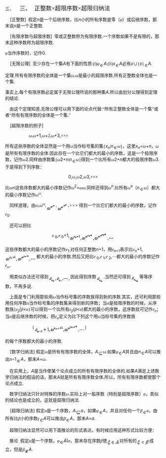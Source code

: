 <div class=Section1>
<p class=MsoNormal style='margin-left:36.0pt;text-indent:-36.0pt'><span
lang=EN-US>三、<span style='font:7.0pt "Times New Roman"'>&nbsp;&nbsp;&nbsp;&nbsp;&nbsp;&nbsp;&nbsp;
</span></span><span lang=ZH-CN style='font-size:14.0pt;font-family:宋体_GB2312'>三、</span><span
lang=EN-US style='font-size:7.0pt'>&nbsp;&nbsp;&nbsp; </span><span lang=ZH-CN
style='font-size:14.0pt;font-family:宋体_GB2312'>正整数</span><span lang=EN-US
style='font-size:14.0pt;font-family:Symbol'>×</span><span lang=ZH-CN
style='font-size:14.0pt;font-family:宋体_GB2312'>超限序数</span><span lang=EN-US
style='font-size:14.0pt;font-family:Symbol'>×</span><span lang=ZH-CN
style='font-size:14.0pt;font-family:宋体_GB2312'>超限归纳法</span></p>
<p class=MsoNormal><span lang=EN-US>&nbsp;&nbsp;&nbsp; [</span><span
lang=ZH-CN style='font-family:宋体_GB2312'>正整数</span><span lang=EN-US>]</span><span
lang=EN-US style='font-family:宋体_GB2312'>&nbsp; </span><span lang=ZH-CN
style='font-family:宋体_GB2312'>假定</span><i><span lang=EN-US>n</span></i><span
lang=ZH-CN style='font-family:宋体_GB2312'>是一个后继序数，比</span><i><span lang=EN-US>n</span></i><span
lang=ZH-CN style='font-family:宋体_GB2312'>小的所有序数是零（<i>φ</i>）或后继序数，那末说</span><i><span
lang=EN-US>n</span></i><span lang=ZH-CN style='font-family:宋体_GB2312'>是一个正整数</span><span
lang=EN-US style='font-family:宋体_GB2312'>.</span></p>
<p class=MsoNormal><span lang=EN-US>&nbsp;&nbsp;&nbsp; [</span><span
lang=ZH-CN style='font-family:宋体_GB2312'>有限序数与超限序数</span><span lang=EN-US>]</span><span
lang=EN-US style='font-family:宋体_GB2312'>&nbsp; </span><span lang=ZH-CN
style='font-family:宋体_GB2312'>零或正整数称为有限序数</span><span lang=EN-US
style='font-family:宋体_GB2312'>.</span><span lang=ZH-CN style='font-family:宋体_GB2312'>一个序数如果不是有限的，那末这种序数称为超限序数</span><span
lang=EN-US style='font-family:宋体_GB2312'>.</span></p>
<p class=MsoNormal><i><span lang=ZH-CN style='font-family:宋体_GB2312'>φ</span></i><span
lang=ZH-CN style='font-family:宋体_GB2312'>当作序数时，记作</span><span lang=EN-US>0</span><span
lang=EN-US style='font-family:宋体_GB2312'>.</span></p>
<p class=MsoNormal><span lang=EN-US>&nbsp;&nbsp;&nbsp; [</span><span
lang=ZH-CN style='font-family:宋体_GB2312'>无限公理</span><span lang=EN-US>]</span><span
lang=EN-US style='font-family:宋体_GB2312'>&nbsp; </span><span lang=ZH-CN
style='font-family:宋体_GB2312'>至少存在一个集</span><i><span lang=EN-US>A</span></i><span
lang=ZH-CN style='font-family:宋体_GB2312'>有下面的性质</span><span lang=EN-US
style='font-family:宋体_GB2312'>:(</span><span lang=EN-US>i</span><span
lang=EN-US style='font-family:宋体_GB2312'>)</span><i><span lang=ZH-CN
style='font-family:宋体_GB2312'>φ</span></i><sub><span lang=EN-US
style='font-family:宋体_GB2312'><img width=14 height=13
src="res/17e9d95da129bdd93c34fb6cc6aaaa52_5967_files/image002.gif" u1:shapes="_x0000_i1025"
align=absmiddle></span></sub><i><span lang=EN-US>A</span></i><span lang=EN-US
style='font-family:宋体_GB2312'>;(</span><span lang=EN-US>ii</span><span
lang=EN-US style='font-family:宋体_GB2312'>)</span><i><span lang=EN-US>x</span></i><i><sub><span
lang=EN-US style='font-family:宋体_GB2312'><img width=13 height=13
src="res/17e9d95da129bdd93c34fb6cc6aaaa52_5967_files/image003.gif" u1:shapes="_x0000_i1026"
align=absmiddle></span></sub><span lang=EN-US>A</span></i><span lang=ZH-CN
style='font-family:宋体_GB2312'>必有</span><i><span lang=EN-US>x</span></i><span
lang=ZH-CN style='font-family:宋体_GB2312'>∪</span><span lang=EN-US
style='font-family:宋体_GB2312'>{</span><i><span lang=EN-US>x</span></i><span
lang=EN-US style='font-family:宋体_GB2312'>}<sub><img width=13 height=13
src="res/17e9d95da129bdd93c34fb6cc6aaaa52_5967_files/image004.gif" u1:shapes="_x0000_i1027"
align=absmiddle></sub></span><i><span lang=EN-US>A</span></i><span lang=EN-US
style='font-family:宋体_GB2312'>.</span></p>
<p class=MsoNormal><span lang=ZH-CN style='font-family:宋体_GB2312'>定理 所有有限序数的全体是一个集<i>ω</i></span><span
lang=EN-US style='font-family:宋体_GB2312'>,</span><i><span lang=ZH-CN
style='font-family:宋体_GB2312'>ω</span></i><span lang=ZH-CN style='font-family:
宋体_GB2312'>是最小的超限序数</span><span lang=EN-US style='font-family:宋体_GB2312'>.</span><span
lang=ZH-CN style='font-family:宋体_GB2312'>所有正整数全体也是一个集</span><span lang=EN-US
style='font-family:宋体_GB2312'>.</span></p>
<p class=MsoNormal><span lang=ZH-CN style='font-family:宋体_GB2312'>事实上</span><span
lang=EN-US style='font-family:宋体_GB2312'>,</span><span lang=ZH-CN
style='font-family:宋体_GB2312'>每个有限序数必定属于无限公理所说的那种集</span><i><span lang=EN-US>A</span></i><span
lang=EN-US style='font-family:宋体_GB2312'>.</span><span lang=ZH-CN
style='font-family:宋体_GB2312'>所以由划分公理得到定理的结论</span><span lang=EN-US
style='font-family:宋体_GB2312'>.</span></p>
<p class=MsoNormal><span lang=EN-US style='font-family:宋体_GB2312'>&nbsp;&nbsp;&nbsp;
</span><span lang=ZH-CN style='font-family:宋体_GB2312'>由这个定理知道</span><span
lang=EN-US style='font-family:宋体_GB2312'>,</span><span lang=ZH-CN
style='font-family:宋体_GB2312'>无限公理可以用下面的论点代替</span><span lang=EN-US
style='font-family:宋体_GB2312'>:</span><span lang=ZH-CN style='font-family:宋体_GB2312'>“所有正整数全体是一个集”或者“所有有限序数的全体是一个集</span><span
lang=EN-US style='font-family:宋体_GB2312'>.</span><span lang=ZH-CN
style='font-family:宋体_GB2312'>”</span></p>
<p class=MsoNormal><span lang=EN-US>&nbsp;&nbsp; &nbsp;[</span><span
lang=ZH-CN style='font-family:宋体_GB2312'>超限序数的例子</span><span lang=EN-US>]</span></p>
<p class=MsoNormal><i><span lang=EN-US style='font-family:宋体_GB2312'>&nbsp;&nbsp;&nbsp;&nbsp;&nbsp;&nbsp;&nbsp;&nbsp;&nbsp;&nbsp;&nbsp;&nbsp;&nbsp;&nbsp;&nbsp;&nbsp;&nbsp;&nbsp;&nbsp;&nbsp;&nbsp;
</span></i><i><span lang=ZH-CN style='font-family:宋体_GB2312'>ω</span></i><i><span
lang=EN-US style='font-family:宋体_GB2312'>,</span></i><i><span lang=ZH-CN
style='font-family:宋体_GB2312'>ω</span></i><span lang=EN-US>+1,</span><i><span
lang=ZH-CN style='font-family:宋体_GB2312'>ω</span></i><span lang=EN-US>+</span><span
lang=EN-US style='font-family:宋体_GB2312'>2,</span><i><span lang=ZH-CN
style='font-family:宋体_GB2312'>ω</span></i><span lang=EN-US>+3,</span><span
lang=EN-US style='font-family:Symbol'>×××</span></p>
<p class=MsoNormal><span lang=ZH-CN style='font-family:宋体_GB2312'>所有这些序数的全体显然是一个用<i>ω</i>当作标号集的集</span><span
lang=EN-US style='font-family:宋体_GB2312'>{</span><i><span lang=EN-US>x<sub>n</sub></span></i><span
lang=EN-US style='font-family:宋体_GB2312'>|</span><i><span lang=EN-US>n</span></i><i><sub><span
lang=EN-US style='font-family:宋体_GB2312'><img width=13 height=13
src="res/17e9d95da129bdd93c34fb6cc6aaaa52_5967_files/image005.gif" u1:shapes="_x0000_i1031"
align=absmiddle></span></sub></i><i><span lang=ZH-CN style='font-family:宋体_GB2312'>ω</span></i><span
lang=EN-US style='font-family:宋体_GB2312'>}</span><span lang=ZH-CN
style='font-family:宋体_GB2312'>，这里</span><i><span lang=EN-US>x<sub>n</sub>=</span></i><i><span
lang=ZH-CN style='font-family:宋体_GB2312'>ω</span></i><span lang=EN-US>+<i>n</i></span><span
lang=ZH-CN style='font-family:宋体_GB2312'>，<i>ω</i>是所有有限序数的全体</span><span
lang=EN-US style='font-family:宋体_GB2312'>.</span><span lang=ZH-CN
style='font-family:宋体_GB2312'>因此存在一个比它们都大的最小的序数，这是一个极限序数，记作<i>ω</i></span><span
lang=EN-US>2</span><span lang=EN-US style='font-family:宋体_GB2312'>.</span><span
lang=ZH-CN style='font-family:宋体_GB2312'>同样由序数集</span><span lang=EN-US
style='font-family:宋体_GB2312'>{</span><i><span lang=ZH-CN style='font-family:
宋体_GB2312'>ω</span></i><span lang=EN-US>2+<i>n</i></span><span lang=EN-US
style='font-family:宋体_GB2312'>|</span><i><span lang=EN-US>n</span></i><i><sub><span
lang=EN-US style='font-family:宋体_GB2312'><img width=13 height=13
src="res/17e9d95da129bdd93c34fb6cc6aaaa52_5967_files/image006.gif" u1:shapes="_x0000_i1032"
align=absmiddle></span></sub></i><i><span lang=ZH-CN style='font-family:宋体_GB2312'>ω</span></i><span
lang=EN-US style='font-family:宋体_GB2312'>}</span><span lang=ZH-CN
style='font-family:宋体_GB2312'>得到一个比所有<i>ω</i></span><span lang=EN-US>2+<i>n</i></span><span
lang=ZH-CN style='font-family:宋体_GB2312'>都大的极限序数<i>ω</i></span><span
lang=EN-US>3</span><span lang=EN-US style='font-family:宋体_GB2312'>.</span><span
lang=ZH-CN style='font-family:宋体_GB2312'>于是得到下列序数：</span></p>
<p class=MsoNormal align=center style='text-align:center'><span lang=EN-US>0,</span><i><span
lang=ZH-CN style='font-family:宋体_GB2312'>ω</span></i><span lang=EN-US>,</span><i><span
lang=ZH-CN style='font-family:宋体_GB2312'>ω</span></i><span lang=EN-US>2,</span><i><span
lang=ZH-CN style='font-family:宋体_GB2312'>ω</span></i><span lang=EN-US>3,</span><span
lang=EN-US style='font-family:Symbol'>×××</span></p>
<p class=MsoNormal><span lang=ZH-CN style='font-family:宋体_GB2312'>比<i>ω</i></span><i><span
lang=EN-US>n</span></i><span lang=ZH-CN style='font-family:宋体_GB2312'>这些序数都大的最小序数记作<i>ω</i></span><sup><span
lang=EN-US>2</span></sup><span lang=EN-US>=</span><i><span lang=ZH-CN
style='font-family:宋体_GB2312'>ωω</span></i><i><span lang=EN-US
style='font-family:宋体_GB2312'>.</span></i><span lang=ZH-CN style='font-family:
宋体_GB2312'>同样还得到<i>ω</i></span><sup><span lang=EN-US>n</span></sup><span
lang=EN-US style='font-family:宋体_GB2312'>.</span><span lang=ZH-CN
style='font-family:宋体_GB2312'>比所有<i>ω</i></span><sup><span lang=EN-US>n</span></sup><span
lang=ZH-CN style='font-family:宋体_GB2312'>（</span><i><span lang=EN-US>n</span></i><i><sub><span
lang=EN-US style='font-family:宋体_GB2312'><img width=14 height=12
src="res/17e9d95da129bdd93c34fb6cc6aaaa52_5967_files/image007.gif" u1:shapes="_x0000_i1033"
align=absmiddle></span></sub></i><i><span lang=ZH-CN style='font-family:宋体_GB2312'>ω</span></i><span
lang=ZH-CN style='font-family:宋体_GB2312'>）都大的最小序数记作<i>ω<sup>ω</sup></i></span><span
lang=EN-US style='font-family:宋体_GB2312'>.</span></p>
<p class=MsoNormal><span lang=EN-US style='font-family:宋体_GB2312'>&nbsp;&nbsp;&nbsp;
</span><span lang=ZH-CN style='font-family:宋体_GB2312'>同样道理，由<i>ω</i></span><span
lang=EN-US style='font-family:宋体_GB2312'>,</span><i><span lang=ZH-CN
style='font-family:宋体_GB2312'>ω<sup>ω</sup></span></i><i><span lang=EN-US
style='font-family:宋体_GB2312'>,<sub><img width=31 height=24
src="res/17e9d95da129bdd93c34fb6cc6aaaa52_5967_files/image009.gif" u1:shapes="_x0000_i1034"
align=absmiddle></sub>,<sub><img width=36 height=27
src="res/17e9d95da129bdd93c34fb6cc6aaaa52_5967_files/image011.gif" u1:shapes="_x0000_i1035"
align=absmiddle></sub>,</span></i><i><span lang=EN-US style='font-family:Symbol'>×××</span></i><i><span
lang=EN-US style='font-family:宋体_GB2312'> </span></i><span lang=ZH-CN
style='font-family:宋体_GB2312'>得到一个比它们都大的最小的序数，记作</span><i><span lang=EN-US
style='font-family:Symbol'>e</span></i><sub><span lang=EN-US>0</span></sub><span
lang=EN-US>.</span></p>
<p class=MsoNormal><span lang=EN-US style='font-family:宋体_GB2312'>&nbsp;&nbsp;&nbsp;
</span><span lang=ZH-CN style='font-family:宋体_GB2312'>还可以把比</span></p>
<p class=MsoNormal align=center style='text-align:center'><i><span lang=EN-US
style='font-family:Symbol'>e</span></i><sub><span lang=EN-US> 0</span></sub><i><span
lang=EN-US>,</span></i><i><span lang=EN-US style='font-family:Symbol'>e</span></i><sub><span
lang=EN-US> 0</span></sub><span lang=EN-US>+1,<sub><img width=144 height=29
src="res/17e9d95da129bdd93c34fb6cc6aaaa52_5967_files/image013.gif" u1:shapes="_x0000_i1036"
align=absmiddle></sub></span></p>
<p class=MsoNormal><span lang=ZH-CN style='font-family:宋体_GB2312'>这些序数都大的最小的序数记作</span><i><span
lang=EN-US style='font-family:Symbol'>e</span></i><sub><span lang=EN-US>1</span></sub><span
lang=EN-US style='font-family:宋体_GB2312'>.</span><span lang=ZH-CN
style='font-family:宋体_GB2312'>对任何正整数</span><i><span lang=EN-US>n</span></i><span
lang=EN-US>+1</span><span lang=ZH-CN style='font-family:宋体_GB2312'>，用</span><i><span
lang=EN-US style='font-family:Symbol'>e</span><sub><span lang=EN-US>n</span></sub></i><sub><span
lang=EN-US>+1</span></sub><span lang=ZH-CN style='font-family:宋体_GB2312'>表示比</span><i><span
lang=EN-US style='font-family:Symbol'>e</span><sub><span lang=EN-US>n</span></sub></i><span
lang=EN-US>+1,<sub><img width=101 height=27
src="res/17e9d95da129bdd93c34fb6cc6aaaa52_5967_files/image015.gif" u1:shapes="_x0000_i1037"
align=absmiddle></sub></span><span lang=ZH-CN style='font-family:宋体_GB2312'>都大的最小的序数</span><span
lang=EN-US style='font-family:宋体_GB2312'>.</span><span lang=ZH-CN
style='font-family:宋体_GB2312'>然后又把比</span><i><span lang=EN-US style='font-family:
Symbol'>e</span></i><sub><span lang=EN-US> 0</span></sub><span lang=EN-US>,</span><i><span
lang=EN-US style='font-family:Symbol'>e</span></i><sub><span lang=EN-US> 1</span></sub><span
lang=EN-US>,</span><i><span lang=EN-US style='font-family:Symbol'>e</span></i><sub><span
lang=EN-US> 2</span></sub><span lang=EN-US>,</span><span lang=EN-US
style='font-family:SansSerif'>···</span><span lang=ZH-CN style='font-family:
宋体_GB2312'>都大的最小的序数记作</span><i><span lang=EN-US style='font-family:Symbol'>e</span></i><i><sub><span
lang=ZH-CN style='font-family:宋体_GB2312'>ω</span></sub></i><span lang=EN-US
style='font-family:宋体_GB2312'>.</span></p>
<p class=MsoNormal><span lang=EN-US style='font-family:宋体_GB2312'>&nbsp;&nbsp;&nbsp;
</span><span lang=ZH-CN style='font-family:宋体_GB2312'>用类似办法还可得到</span><sub><span
lang=EN-US style='font-family:宋体_GB2312'><img width=71 height=25
src="res/17e9d95da129bdd93c34fb6cc6aaaa52_5967_files/image017.gif" u1:shapes="_x0000_i1038"
align=absmiddle></span></sub><span lang=ZH-CN style='font-family:宋体_GB2312'>因此得到序数</span><sub><span
lang=EN-US style='font-family:宋体_GB2312'><img width=24 height=25
src="res/17e9d95da129bdd93c34fb6cc6aaaa52_5967_files/image019.gif" u1:shapes="_x0000_i1039"
align=absmiddle></span></sub><span lang=EN-US style='font-family:宋体_GB2312'>.</span><span
lang=ZH-CN style='font-family:宋体_GB2312'>当然还可得到</span><sub><span lang=EN-US
style='font-family:宋体_GB2312'><img width=28 height=28
src="res/17e9d95da129bdd93c34fb6cc6aaaa52_5967_files/image021.gif" u1:shapes="_x0000_i1040"
align=absmiddle></span></sub><span lang=ZH-CN style='font-family:宋体_GB2312'>等等序数，不再多说</span><span
lang=EN-US style='font-family:宋体_GB2312'>.</span></p>
<p class=MsoNormal><span lang=EN-US style='font-family:宋体_GB2312'>&nbsp;&nbsp;&nbsp;
</span><span lang=ZH-CN style='font-family:宋体_GB2312'>上面是专门利用那些用<i>ω</i>当作标号集的序数族得到新的序数</span><span
lang=EN-US style='font-family:宋体_GB2312'>.</span><span lang=ZH-CN
style='font-family:宋体_GB2312'>其实，还可利用那些用任何序数</span><i><span lang=ZH-CN
style='font-family:宋体_GB2312'>α</span></i><span lang=ZH-CN style='font-family:
宋体_GB2312'>当作标号集的序数集来得到新的序数；当</span><i><span lang=ZH-CN style='font-family:
宋体_GB2312'>α</span></i><span lang=ZH-CN style='font-family:宋体_GB2312'>是极限序数的时候，从序数族</span><span
lang=EN-US style='font-family:宋体_GB2312'>{</span><i><span lang=EN-US
style='font-family:Symbol'>e</span></i><i><sub><span lang=ZH-CN
style='font-family:宋体_GB2312'>β</span></sub></i><span lang=EN-US>|</span><i><span
lang=ZH-CN style='font-family:宋体_GB2312'>β</span></i><span lang=EN-US>&lt;</span><i><span
lang=ZH-CN style='font-family:宋体_GB2312'>α</span></i><span lang=EN-US
style='font-family:宋体_GB2312'>}</span><span lang=ZH-CN style='font-family:宋体_GB2312'>可以得到一个比所有</span><i><span
lang=EN-US style='font-family:Symbol'>e</span></i><i><sub><span lang=ZH-CN
style='font-family:宋体_GB2312'>β</span></sub></i><span lang=EN-US>(</span><i><span
lang=ZH-CN style='font-family:宋体_GB2312'>β</span></i><span lang=EN-US>&lt;</span><i><span
lang=ZH-CN style='font-family:宋体_GB2312'>α</span></i><span lang=EN-US>)</span><span
lang=ZH-CN style='font-family:宋体_GB2312'>都大的最小的序数，这序数就可记作</span><i><span
lang=EN-US style='font-family:Symbol'>e</span></i><i><sub><span lang=ZH-CN
style='font-family:宋体_GB2312'>α</span></sub></i><span lang=ZH-CN
style='font-family:宋体_GB2312'>；当</span><i><span lang=ZH-CN style='font-family:
宋体_GB2312'>α</span></i><span lang=ZH-CN style='font-family:宋体_GB2312'>是后继序数的时候，把</span><i><span
lang=EN-US style='font-family:Symbol'>e</span></i><i><sub><span lang=ZH-CN
style='font-family:宋体_GB2312'>α</span></sub></i><span lang=ZH-CN
style='font-family:宋体_GB2312'>定义为比下列这个用<i>ω</i>当标号集的序数族</span></p>
<p class=MsoNormal><span lang=EN-US style='font-family:宋体_GB2312'>&nbsp;&nbsp;&nbsp;&nbsp;&nbsp;&nbsp;&nbsp;&nbsp;&nbsp;&nbsp;&nbsp;&nbsp;&nbsp;&nbsp;&nbsp;&nbsp;&nbsp;&nbsp;&nbsp;&nbsp;&nbsp;&nbsp;&nbsp;&nbsp;
{<sub><img width=163 height=28 src="res/17e9d95da129bdd93c34fb6cc6aaaa52_5967_files/image023.gif"
u1:shapes="_x0000_i1041" align=absmiddle></sub>}</span></p>
<p class=MsoNormal><span lang=ZH-CN style='font-family:宋体_GB2312'>的每个序数都大的最小的序数</span><span
lang=EN-US style='font-family:宋体_GB2312'>.</span></p>
<p class=MsoNormal><span lang=EN-US>&nbsp;&nbsp;&nbsp; [</span><span
lang=ZH-CN style='font-family:宋体_GB2312'>数学归纳法</span><span lang=EN-US>]</span><span
lang=EN-US style='font-family:宋体_GB2312'> </span><span lang=ZH-CN
style='font-family:宋体_GB2312'>假定<i>ω</i>是所有有限序数的全体，</span><i><span lang=EN-US>A</span></i><i><sub><span
lang=EN-US style='font-family:宋体_GB2312'><img width=16 height=15
src="res/17e9d95da129bdd93c34fb6cc6aaaa52_5967_files/image025.gif" u1:shapes="_x0000_i1042"
align=absmiddle></span></sub></i><i><span lang=ZH-CN style='font-family:宋体_GB2312'>ω</span></i><span
lang=EN-US style='font-family:宋体_GB2312'>.</span><span lang=ZH-CN
style='font-family:宋体_GB2312'>如果<i>φ</i></span><sub><span lang=EN-US
style='font-family:宋体_GB2312'><img width=13 height=13
src="res/17e9d95da129bdd93c34fb6cc6aaaa52_5967_files/image026.gif" u1:shapes="_x0000_i1043"
align=absmiddle></span></sub><i><span lang=EN-US>A</span></i><span lang=ZH-CN
style='font-family:宋体_GB2312'>并且由</span><i><span lang=EN-US>n</span></i><i><sub><span
lang=EN-US style='font-family:宋体_GB2312'><img width=13 height=13
src="res/17e9d95da129bdd93c34fb6cc6aaaa52_5967_files/image027.gif" u1:shapes="_x0000_i1044"
align=absmiddle></span></sub><span lang=EN-US>A</span></i><span lang=ZH-CN
style='font-family:宋体_GB2312'>可以推出</span><i><span lang=EN-US>n</span></i><span
lang=EN-US style='font-family:宋体_GB2312'>+</span><span lang=EN-US>1</span><sub><span
lang=EN-US style='font-family:宋体_GB2312'><img width=14 height=13
src="res/17e9d95da129bdd93c34fb6cc6aaaa52_5967_files/image028.gif" u1:shapes="_x0000_i1045"
align=absmiddle></span></sub><i><span lang=EN-US>A</span></i><span lang=ZH-CN
style='font-family:宋体_GB2312'>，那末</span><i><span lang=EN-US>A</span></i><span
lang=EN-US>=</span><i><span lang=ZH-CN style='font-family:宋体_GB2312'>ω</span></i><span
lang=EN-US style='font-family:宋体_GB2312'>.</span></p>
<p class=MsoNormal><span lang=EN-US style='font-family:宋体_GB2312'>&nbsp;&nbsp;&nbsp;
</span><span lang=ZH-CN style='font-family:宋体_GB2312'>在实用上，</span><i><span
lang=EN-US>A</span></i><span lang=ZH-CN style='font-family:宋体_GB2312'>是当作使某个论点成立的所有有限序数的全体的</span><span
lang=EN-US style='font-family:宋体_GB2312'>.</span><span lang=ZH-CN
style='font-family:宋体_GB2312'>如果</span><i><span lang=EN-US>A</span></i><span
lang=ZH-CN style='font-family:宋体_GB2312'>满足上述数学归纳法的假设的话，那末</span><i><span
lang=EN-US>A</span></i><span lang=ZH-CN style='font-family:宋体_GB2312'>就是所有有限序数全体</span><span
lang=EN-US style='font-family:宋体_GB2312'>,</span><span lang=ZH-CN
style='font-family:宋体_GB2312'>所以，所有有限序数都使那个论点成立</span><span lang=EN-US
style='font-family:宋体_GB2312'>.</span></p>
<p class=MsoNormal><span lang=EN-US style='font-family:宋体_GB2312'>&nbsp;&nbsp;&nbsp;
</span><span lang=ZH-CN style='font-family:宋体_GB2312'>数学归纳法只针对特殊的序数<i>ω</i></span><span
lang=EN-US style='font-family:宋体_GB2312'>.</span><span lang=ZH-CN
style='font-family:宋体_GB2312'>实际上对一般序数（特别是超限序数）</span><i><span lang=ZH-CN
style='font-family:宋体_GB2312'>α</span></i><span lang=ZH-CN style='font-family:
宋体_GB2312'>，类似的结论也是成立的，这就是超限归纳法</span><span lang=EN-US style='font-family:宋体_GB2312'>.</span></p>
<p class=MsoNormal><span lang=EN-US>&nbsp;&nbsp;&nbsp; [</span><span
lang=ZH-CN style='font-family:宋体_GB2312'>超限归纳法</span><span lang=EN-US>]</span><span
lang=EN-US style='font-family:宋体_GB2312'> </span><span lang=ZH-CN
style='font-family:宋体_GB2312'>假定</span><i><span lang=ZH-CN style='font-family:
宋体_GB2312'>α</span></i><span lang=ZH-CN style='font-family:宋体_GB2312'>是一个序数，</span><i><span
lang=EN-US>A</span></i><i><sub><span lang=EN-US style='font-family:宋体_GB2312'><img
width=16 height=16 src="res/17e9d95da129bdd93c34fb6cc6aaaa52_5967_files/image029.gif"
u1:shapes="_x0000_i1046" align=absmiddle></span></sub><span lang=EN-US>a</span></i><span
lang=ZH-CN style='font-family:宋体_GB2312'>，如果<i>φ</i></span><sub><span
lang=EN-US style='font-family:宋体_GB2312'><img width=13 height=13
src="res/17e9d95da129bdd93c34fb6cc6aaaa52_5967_files/image030.gif" u1:shapes="_x0000_i1047"
align=absmiddle></span></sub><i><span lang=EN-US>A</span></i><span lang=ZH-CN
style='font-family:宋体_GB2312'>，并且对任何一个<i>β</i></span><sub><span lang=EN-US
style='font-family:宋体_GB2312'><img width=13 height=13
src="res/17e9d95da129bdd93c34fb6cc6aaaa52_5967_files/image031.gif" u1:shapes="_x0000_i1048"
align=absmiddle></span></sub><i><span lang=ZH-CN style='font-family:宋体_GB2312'>α</span></i><span
lang=ZH-CN style='font-family:宋体_GB2312'>，由所有比<i>β</i>小的序数<i>γ</i></span><sub><span
lang=EN-US style='font-family:宋体_GB2312'><img width=13 height=13
src="res/17e9d95da129bdd93c34fb6cc6aaaa52_5967_files/image032.gif" u1:shapes="_x0000_i1049"
align=absmiddle></span></sub><i><span lang=EN-US>A</span></i><span lang=ZH-CN
style='font-family:宋体_GB2312'>可以推出<i>β</i></span><sub><span lang=EN-US
style='font-family:宋体_GB2312'><img width=13 height=13
src="res/17e9d95da129bdd93c34fb6cc6aaaa52_5967_files/image033.gif" u1:shapes="_x0000_i1050"
align=absmiddle></span></sub><i><span lang=EN-US>A</span></i><span lang=ZH-CN
style='font-family:宋体_GB2312'>，那末</span><i><span lang=EN-US>A</span></i><span
lang=EN-US>=<i>a</i></span><span lang=EN-US style='font-family:宋体_GB2312'>.</span></p>
<p class=MsoNormal><span lang=EN-US style='font-family:宋体_GB2312'>&nbsp;&nbsp;&nbsp;
</span><span lang=ZH-CN style='font-family:宋体_GB2312'>超限归纳法显然可以用下面推论的形式表达，有时候应用这种形式比较方便：</span></p>
<p class=MsoNormal><span lang=EN-US style='font-family:宋体_GB2312'>&nbsp;&nbsp;&nbsp;
</span><span lang=ZH-CN style='font-family:宋体_GB2312'>推论</span><span
lang=EN-US style='font-family:宋体_GB2312'>&nbsp; </span><span lang=ZH-CN
style='font-family:宋体_GB2312'>假定</span><i><span lang=ZH-CN style='font-family:
宋体_GB2312'>α</span></i><span lang=ZH-CN style='font-family:宋体_GB2312'>是一个序数，<i>φ</i></span><sub><span
lang=EN-US style='font-family:宋体_GB2312'><img width=13 height=13
src="res/17e9d95da129bdd93c34fb6cc6aaaa52_5967_files/image034.gif" u1:shapes="_x0000_i1051"
align=absmiddle></span></sub><i><span lang=EN-US>A</span></i><span lang=EN-US
style='font-family:Symbol'>&Igrave;</span><i><span lang=ZH-CN style='font-family:宋体_GB2312'>α</span></i><span
lang=ZH-CN style='font-family:宋体_GB2312'>，那末存在序数<i>β</i>使</span><sub><span
lang=EN-US style='font-family:宋体_GB2312'><img width=40 height=22
src="res/17e9d95da129bdd93c34fb6cc6aaaa52_5967_files/image036.gif" u1:shapes="_x0000_i1052"
align=absmiddle></span></sub><span lang=ZH-CN style='font-family:宋体_GB2312'>对所有的</span><sub><span
lang=EN-US style='font-family:宋体_GB2312'><img width=41 height=21
src="res/17e9d95da129bdd93c34fb6cc6aaaa52_5967_files/image038.gif" u1:shapes="_x0000_i1053"
align=absmiddle></span></sub><span lang=ZH-CN style='font-family:宋体_GB2312'>成立，但是<i>β</i></span><sub><span
lang=EN-US style='font-family:宋体_GB2312'><img width=13 height=16
src="res/17e9d95da129bdd93c34fb6cc6aaaa52_5967_files/image040.gif" u1:shapes="_x0000_i1054"
align=absmiddle></span></sub><i><span lang=EN-US>A</span></i><span lang=EN-US
style='font-family:宋体_GB2312'>.</span></p>
</div>